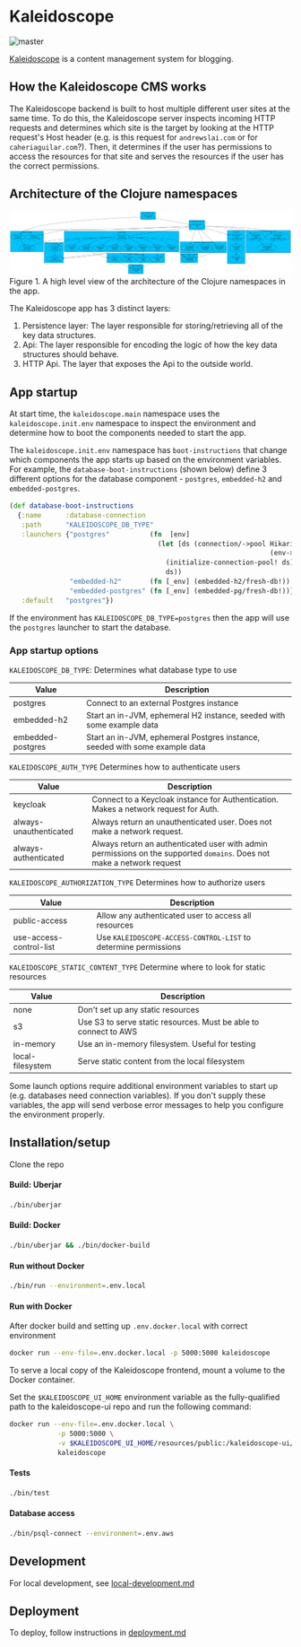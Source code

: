 # Kaleidoscope
![master](https://github.com/ALai57/kaleidoscope/actions/workflows/clojure.yml/badge.svg?branch=master)

[Kaleidoscope](https://kaleidoscope.pub) is a content management system for blogging.  

## How the Kaleidoscope CMS works
The Kaleidoscope backend is built to host multiple different user sites at the
same time. To do this, the Kaleidoscope server inspects incoming HTTP requests
and determines which site is the target by looking at the HTTP request's Host
header (e.g. is this request for `andrewslai.com` or for `caheriaguilar.com`?).
Then, it determines if the user has permissions to access the resources for that
site and serves the resources if the user has the correct permissions.

## Architecture of the Clojure namespaces

![Architecture](2023-04-25-architecture.svg)
Figure 1. A high level view of the architecture of the Clojure namespaces in the app.

The Kaleidoscope app has 3 distinct layers: 
1. Persistence layer: The layer responsible for storing/retrieving all of the
   key data structures. 
2. Api: The layer responsible for encoding the logic of how the key data
   structures should behave. 
3. HTTP Api. The layer that exposes the Api to the outside world.

## App startup 

At start time, the `kaleidoscope.main` namespace uses the
`kaleidoscope.init.env` namespace to inspect the environment and determine how
to boot the components needed to start the app.

The `kaleidoscope.init.env` namespace has `boot-instructions` that change which
components the app starts up based on the environment variables. For example,
the `database-boot-instructions` (shown below) define 3 different options for
the database component - `postgres`, `embedded-h2` and `embedded-postgres`. 

``` clojure
(def database-boot-instructions
  {:name      :database-connection
   :path      "KALEIDOSCOPE_DB_TYPE"
   :launchers {"postgres"          (fn  [env]
                                     (let [ds (connection/->pool HikariDataSource
                                                                 (env->pg-conn env))]
                                       (initialize-connection-pool! ds)
                                       ds))
               "embedded-h2"       (fn [_env] (embedded-h2/fresh-db!))
               "embedded-postgres" (fn [_env] (embedded-pg/fresh-db!))}
   :default   "postgres"})
```

If the environment has `KALEIDOSCOPE_DB_TYPE=postgres` then the app will use the
`postgres` launcher to start the database.

### App startup options

`KALEIDOSCOPE_DB_TYPE`: Determines what database type to use

| Value             | Description                                                                 |
|-------------------|-----------------------------------------------------------------------------|
| postgres          | Connect to an external Postgres instance                                    |
| embedded-h2       | Start an in-JVM, ephemeral H2 instance, seeded with some example data       |
| embedded-postgres | Start an in-JVM, ephemeral Postgres instance, seeded with some example data |



`KALEIDOSCOPE_AUTH_TYPE` Determines how to authenticate users

| Value                  | Description                                                                                                            |
|------------------------|------------------------------------------------------------------------------------------------------------------------|
| keycloak               | Connect to a Keycloak instance for Authentication. Makes a network request for Auth.                                   |
| always-unauthenticated | Always return an unauthenticated user. Does not make a network request.                                                |
| always-authenticated   | Always return an authenticated user with admin permissions on the supported `domains`. Does not make a network request |


`KALEIDOSCOPE_AUTHORIZATION_TYPE` Determines how to authorize users

| Value                   | Description                                                     |
|-------------------------|-----------------------------------------------------------------|
| public-access           | Allow any authenticated user to access all resources            |
| use-access-control-list | Use `KALEIDOSCOPE-ACCESS-CONTROL-LIST` to determine permissions |


`KALEIDOSCOPE_STATIC_CONTENT_TYPE` Determine where to look for static resources

| Value            | Description                                                      |
|------------------|------------------------------------------------------------------|
| none             | Don't set up any static resources                                |
| s3               | Use S3 to serve static resources. Must be able to connect to AWS |
| in-memory        | Use an in-memory filesystem. Useful for testing                  |
| local-filesystem | Serve static content from the local filesystem                   |

Some launch options require additional environment variables to start up (e.g.
databases need connection variables). If you don't supply these variables, the
app will send verbose error messages to help you configure the environment
properly.

## Installation/setup
Clone the repo

#### Build: Uberjar
```bash
./bin/uberjar
```

#### Build: Docker
```bash
./bin/uberjar && ./bin/docker-build
```

#### Run without Docker
``` bash
./bin/run --environment=.env.local
```

#### Run with Docker
After docker build and setting up `.env.docker.local` with correct environment

``` bash
docker run --env-file=.env.docker.local -p 5000:5000 kaleidoscope
```

To serve a local copy of the Kaleidoscope frontend, mount a volume to the Docker
container.

Set the `$KALEIDOSCOPE_UI_HOME` environment variable as the fully-qualified path
to the kaleidoscope-ui repo and run the following command:

``` bash
docker run --env-file=.env.docker.local \
            -p 5000:5000 \
            -v $KALEIDOSCOPE_UI_HOME/resources/public:/kaleidoscope-ui/resources/public \
            kaleidoscope
```

#### Tests
```bash
./bin/test
```

#### Database access

``` bash
./bin/psql-connect --environment=.env.aws
```

## Development
For local development, see [local-development.md](./docs/local-development.md)

## Deployment
To deploy, follow instructions in [deployment.md](./docs/deployment.md)
